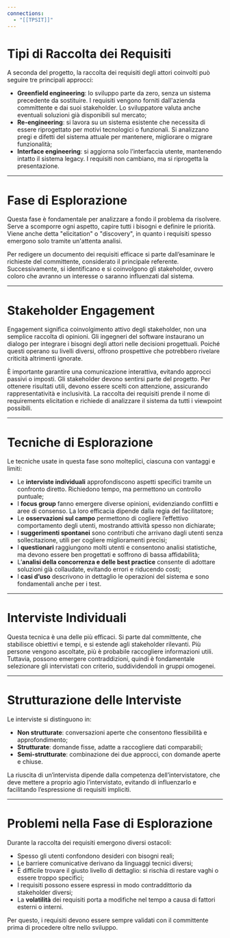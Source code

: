 ```yaml
---
connections:
  - "[[TPSIT]]"
---
```


# Tipi di Raccolta dei Requisiti

A seconda del progetto, la raccolta dei requisiti degli attori coinvolti può seguire tre principali approcci:

- **Greenfield engineering**: lo sviluppo parte da zero, senza un sistema precedente da sostituire. I requisiti vengono forniti dall'azienda committente e dai suoi stakeholder. Lo sviluppatore valuta anche eventuali soluzioni già disponibili sul mercato;
- **Re-engineering**: si lavora su un sistema esistente che necessita di essere riprogettato per motivi tecnologici o funzionali. Si analizzano pregi e difetti del sistema attuale per mantenere, migliorare o migrare funzionalità;
- **Interface engineering**: si aggiorna solo l’interfaccia utente, mantenendo intatto il sistema legacy. I requisiti non cambiano, ma si riprogetta la presentazione.

---
# Fase di Esplorazione

Questa fase è fondamentale per analizzare a fondo il problema da risolvere. Serve a scomporre ogni aspetto, capire tutti i bisogni e definire le priorità. Viene anche detta "elicitation" o "discovery", in quanto i requisiti spesso emergono solo tramite un'attenta analisi.

Per redigere un documento dei requisiti efficace si parte dall’esaminare le richieste del committente, considerato il principale referente. Successivamente, si identificano e si coinvolgono gli stakeholder, ovvero coloro che avranno un interesse o saranno influenzati dal sistema.

---
# Stakeholder Engagement

Engagement significa coinvolgimento attivo degli stakeholder, non una semplice raccolta di opinioni. Gli ingegneri del software instaurano un dialogo per integrare i bisogni degli attori nelle decisioni progettuali. Poiché questi operano su livelli diversi, offrono prospettive che potrebbero rivelare criticità altrimenti ignorate.

È importante garantire una comunicazione interattiva, evitando approcci passivi o imposti. Gli stakeholder devono sentirsi parte del progetto. Per ottenere risultati utili, devono essere scelti con attenzione, assicurando rappresentatività e inclusività. La raccolta dei requisiti prende il nome di requirements elicitation e richiede di analizzare il sistema da tutti i viewpoint possibili.

---
# Tecniche di Esplorazione

Le tecniche usate in questa fase sono molteplici, ciascuna con vantaggi e limiti:

- Le **interviste individuali** approfondiscono aspetti specifici tramite un confronto diretto. Richiedono tempo, ma permettono un controllo puntuale;
- I **focus group** fanno emergere diverse opinioni, evidenziando conflitti e aree di consenso. La loro efficacia dipende dalla regia del facilitatore;
- Le **osservazioni sul campo** permettono di cogliere l’effettivo comportamento degli utenti, mostrando attività spesso non dichiarate;
- I **suggerimenti spontanei** sono contributi che arrivano dagli utenti senza sollecitazione, utili per cogliere miglioramenti precisi;
- I **questionari** raggiungono molti utenti e consentono analisi statistiche, ma devono essere ben progettati e soffrono di bassa affidabilità;
- L’**analisi della concorrenza e delle best practice** consente di adottare soluzioni già collaudate, evitando errori e riducendo costi;
- I **casi d’uso** descrivono in dettaglio le operazioni del sistema e sono fondamentali anche per i test.

---
# Interviste Individuali

Questa tecnica è una delle più efficaci. Si parte dal committente, che stabilisce obiettivi e tempi, e si estende agli stakeholder rilevanti. Più persone vengono ascoltate, più è probabile raccogliere informazioni utili. Tuttavia, possono emergere contraddizioni, quindi è fondamentale selezionare gli intervistati con criterio, suddividendoli in gruppi omogenei.

---
# Strutturazione delle Interviste

Le interviste si distinguono in:

- **Non strutturate**: conversazioni aperte che consentono flessibilità e approfondimento;
- **Strutturate**: domande fisse, adatte a raccogliere dati comparabili;
- **Semi-strutturate**: combinazione dei due approcci, con domande aperte e chiuse.

La riuscita di un’intervista dipende dalla competenza dell’intervistatore, che deve mettere a proprio agio l’intervistato, evitando di influenzarlo e facilitando l’espressione di requisiti impliciti.

---
# Problemi nella Fase di Esplorazione

Durante la raccolta dei requisiti emergono diversi ostacoli:

- Spesso gli utenti confondono desideri con bisogni reali;
- Le barriere comunicative derivano da linguaggi tecnici diversi;
- È difficile trovare il giusto livello di dettaglio: si rischia di restare vaghi o essere troppo specifici;
- I requisiti possono essere espressi in modo contraddittorio da stakeholder diversi;
- La **volatilità** dei requisiti porta a modifiche nel tempo a causa di fattori esterni o interni.

Per questo, i requisiti devono essere sempre validati con il committente prima di procedere oltre nello sviluppo.